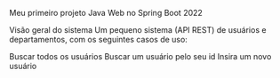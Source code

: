 Meu primeiro projeto Java Web no Spring Boot 2022

Visão geral do sistema
Um pequeno sistema (API REST) de usuários e departamentos, com os seguintes casos de uso:

Buscar todos os usuários
Buscar um usuário pelo seu id
Insira um novo usuário
 
